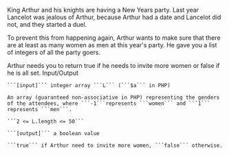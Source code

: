  King Arthur and his knights are having a New Years party. Last year Lancelot was jealous of Arthur, because Arthur had a date and Lancelot did not, and they started a duel.

To prevent this from happening again, Arthur wants to make sure that there are at least as many women as men at this year's party. He gave you a list of integers of all the party goers.

Arthur needs you to return true if he needs to invite more women or false if he is all set.
Input/Output

    ```[input]``` integer array ```L``` (```$a``` in PHP)

    An array (guaranteed non-associative in PHP) representing the genders of the attendees, where ```-1```represents ```women``` and ```1``` represents ```men```.

    ```2 <= L.length <= 50```

    ```[output]``` a boolean value

    ```true``` if Arthur need to invite more women, ```false``` otherwise.
